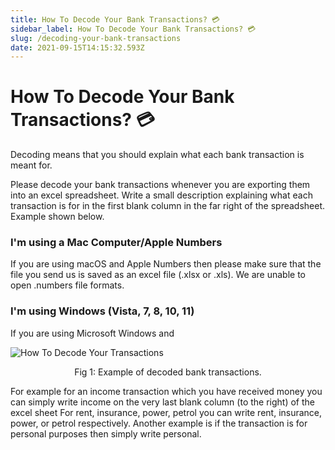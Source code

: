 ```yaml
---
title: How To Decode Your Bank Transactions? 💳
sidebar_label: How To Decode Your Bank Transactions? 💳
slug: /decoding-your-bank-transactions
date: 2021-09-15T14:15:32.593Z
---
```

# How To Decode Your Bank Transactions? 💳

Decoding means that you should explain what each bank transaction is meant for.

Please decode your bank transactions whenever you are exporting them into an excel spreadsheet.
Write a small description explaining what each transaction is for in the first blank column in the far right of the spreadsheet. Example shown below.

### I'm using a Mac Computer/Apple Numbers
If you are using macOS and Apple Numbers then please make sure that the file you send us is saved as an excel file (.xlsx or .xls). We are unable to open .numbers file formats. 

### I'm using Windows (Vista, 7, 8, 10, 11)
If you are using Microsoft Windows and 

![How To Decode Your Transactions](/img/decode.png)

<p align="center">
Fig 1: Example of decoded bank transactions.
</p>

For example for an income transaction which you have received money you can simply write income on the very last blank column (to the right) of the excel sheet
For rent, insurance, power, petrol you can write rent, insurance, power, or petrol respectively.
Another example is if the transaction is for personal purposes then simply write personal.